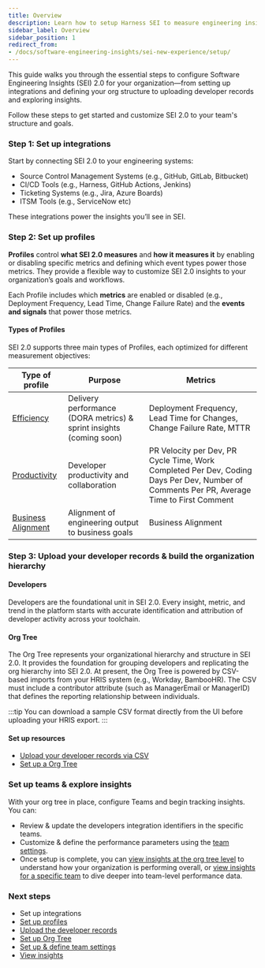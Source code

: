 ```yaml
---
title: Overview
description: Learn how to setup Harness SEI to measure engineering insights across your organization.
sidebar_label: Overview
sidebar_position: 1
redirect_from:
- /docs/software-engineering-insights/sei-new-experience/setup/
---
```


This guide walks you through the essential steps to configure Software Engineering Insights (SEI) 2.0 for your organization—from setting up integrations and defining your org structure to uploading developer records and exploring insights.

Follow these steps to get started and customize SEI 2.0 to your team's structure and goals.

### Step 1: Set up integrations

Start by connecting SEI 2.0 to your engineering systems:

* Source Control Management Systems (e.g., GitHub, GitLab, Bitbucket)
* CI/CD Tools (e.g., Harness, GitHub Actions, Jenkins)
* Ticketing Systems (e.g., Jira, Azure Boards)
* ITSM Tools (e.g., ServiceNow etc)

These integrations power the insights you’ll see in SEI.

### Step 2: Set up profiles

**Profiles** control **what SEI 2.0 measures** and **how it measures it** by enabling or disabling specific metrics and defining which event types power those metrics. They provide a flexible way to customize SEI 2.0 insights to your organization’s goals and workflows.


Each Profile includes which **metrics** are enabled or disabled (e.g., Deployment Frequency, Lead Time, Change Failure Rate) and the **events and signals** that power those metrics.

#### Types of Profiles

SEI 2.0 supports three main types of Profiles, each optimized for different measurement objectives:

| Type of profile      | Purpose                                  | Metrics                                                  |
|---------------------|---------------------------------------------|-----------------------------------------------------------------|
| [Efficiency](/docs/software-engineering-insights/harness-sei/setup-sei/setup-profiles/efficiency-profile)      | Delivery performance (DORA metrics) & sprint insights (coming soon) | Deployment Frequency, Lead Time for Changes, Change Failure Rate, MTTR |
| [Productivity](/docs/software-engineering-insights/harness-sei/setup-sei/setup-profiles/productivity-profile)    | Developer productivity and collaboration     | PR Velocity per Dev, PR Cycle Time,  Work Completed Per Dev, Coding Days Per Dev, Number of Comments Per PR, Average Time to First Comment  |
| [Business Alignment](/docs/software-engineering-insights/harness-sei/setup-sei/setup-profiles/business-alignment-profile) | Alignment of engineering output to business goals | Business Alignment  |

### Step 3: Upload your developer records & build the organization hierarchy

#### Developers

Developers are the foundational unit in SEI 2.0. Every insight, metric, and trend in the platform starts with accurate identification and attribution of developer activity across your toolchain.

#### Org Tree

The Org Tree represents your organizational hierarchy and structure in SEI 2.0. It provides the foundation for grouping developers and replicating the org hierarchy into SEI 2.0.
At present, the Org Tree is powered by CSV-based imports from your HRIS system (e.g., Workday, BambooHR). The CSV must include a contributor attribute (such as ManagerEmail or ManagerID) that defines the reporting relationship between individuals.

:::tip
You can download a sample CSV format directly from the UI before uploading your HRIS export.
:::

#### Set up resources

* [Upload your developer records via CSV](/docs/software-engineering-insights/harness-sei/setup-sei/upload-developer-records)
* [Set up a Org Tree](/docs/software-engineering-insights/harness-sei/setup-sei/setup-org-tree)

### Set up teams & explore insights

With your org tree in place, configure Teams and begin tracking insights. You can:

* Review & update the developers integration identifiers in the specific teams.
* Customize & define the performance parameters using the [team settings](/docs/software-engineering-insights/harness-sei/setup-sei/setup-teams).
* Once setup is complete, you can [view insights at the org tree level](./view-insights/insights) to understand how your organization is performing overall, or [view insights for a specific team](./view-insights/granular-insights) to dive deeper into team-level performance data.

### Next steps

* Set up integrations
* [Set up profiles](/docs/software-engineering-insights/harness-sei/setup-sei/setup-profiles/efficiency-profile)
* [Upload the developer records](/docs/software-engineering-insights/harness-sei/setup-sei/upload-developer-records)
* [Set up Org Tree](/docs/software-engineering-insights/harness-sei/setup-sei/setup-org-tree)
* [Set up & define team settings](/docs/software-engineering-insights/harness-sei/setup-sei/setup-teams)
* [View insights](/docs/software-engineering-insights/harness-sei/setup-sei/view-insights/insights)